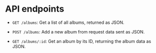 # API endpoints
- `GET /albums`: Get a list of all albums, returned as JSON.

- `POST /albums`: Add a new album from request data sent as JSON.

- `GET /albums/:id`: Get an album by its ID, returning the album data as JSON.
